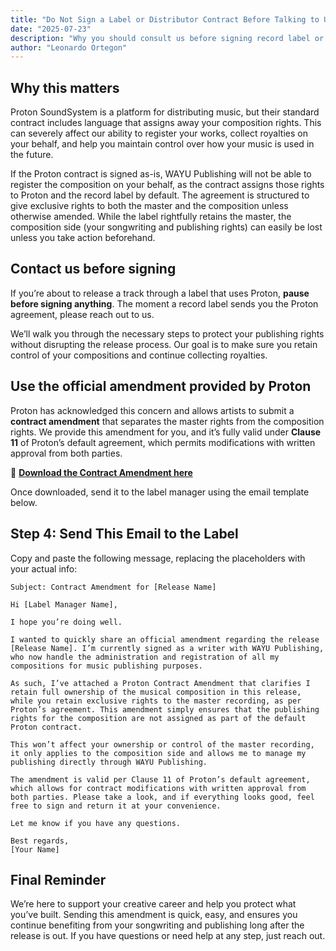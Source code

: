```yaml
---
title: "Do Not Sign a Label or Distributor Contract Before Talking to Us"
date: "2025-07-23"
description: "Why you should consult us before signing record label or distributor agreements to protect your composition rights and secure long-term royalty income."
author: "Leonardo Ortegon"
---
```


## Why this matters

Proton SoundSystem is a platform for distributing music, but their standard contract includes language that assigns away your composition rights. This can severely affect our ability to register your works, collect royalties on your behalf, and help you maintain control over how your music is used in the future.

If the Proton contract is signed as-is, WAYU Publishing will not be able to register the composition on your behalf, as the contract assigns those rights to Proton and the record label by default. The agreement is structured to give exclusive rights to both the master and the composition unless otherwise amended. While the label rightfully retains the master, the composition side (your songwriting and publishing rights) can easily be lost unless you take action beforehand.

## Contact us before signing

If you’re about to release a track through a label that uses Proton, **pause before signing anything**. The moment a record label sends you the Proton agreement, please reach out to us.

We’ll walk you through the necessary steps to protect your publishing rights without disrupting the release process. Our goal is to make sure you retain control of your compositions and continue collecting royalties.

## Use the official amendment provided by Proton

Proton has acknowledged this concern and allows artists to submit a **contract amendment** that separates the master rights from the composition rights. We provide this amendment for you, and it’s fully valid under **Clause 11** of Proton’s default agreement, which permits modifications with written approval from both parties.

📎 **[Download the Contract Amendment here](/downloads/proton-composition-rights-amendment.pdf)**

Once downloaded, send it to the label manager using the email template below.

## Step 4: Send This Email to the Label

Copy and paste the following message, replacing the placeholders with your actual info:

```
Subject: Contract Amendment for [Release Name]

Hi [Label Manager Name],

I hope you’re doing well.

I wanted to quickly share an official amendment regarding the release [Release Name]. I’m currently signed as a writer with WAYU Publishing, who now handle the administration and registration of all my compositions for music publishing purposes.

As such, I’ve attached a Proton Contract Amendment that clarifies I retain full ownership of the musical composition in this release, while you retain exclusive rights to the master recording, as per Proton’s agreement. This amendment simply ensures that the publishing rights for the composition are not assigned as part of the default Proton contract.

This won’t affect your ownership or control of the master recording, it only applies to the composition side and allows me to manage my publishing directly through WAYU Publishing.

The amendment is valid per Clause 11 of Proton’s default agreement, which allows for contract modifications with written approval from both parties. Please take a look, and if everything looks good, feel free to sign and return it at your convenience.

Let me know if you have any questions.

Best regards,  
[Your Name]
```

## Final Reminder

We’re here to support your creative career and help you protect what you’ve built. Sending this amendment is quick, easy, and ensures you continue benefiting from your songwriting and publishing long after the release is out. If you have questions or need help at any step, just reach out.